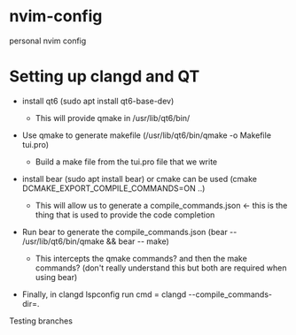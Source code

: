 # nvim-config
personal nvim config

# Setting up clangd and QT
- install qt6 (sudo apt install qt6-base-dev)
    - This will provide qmake in /usr/lib/qt6/bin/
- Use qmake to generate makefile (/usr/lib/qt6/bin/qmake -o Makefile tui.pro)
    - Build a make file from the tui.pro file that we write
- install bear (sudo apt install bear) or cmake can be used (cmake DCMAKE_EXPORT_COMPILE_COMMANDS=ON ..)
    - This will allow us to generate a compile_commands.json <- this is the thing that is used to provide the code completion
- Run bear to generate the compile_commands.json (bear -- /usr/lib/qt6/bin/qmake && bear -- make)
    - This intercepts the qmake commands? and then the make commands? (don't really understand this but both are required when using bear)

- Finally, in clangd lspconfig run cmd = clangd --compile_commands-dir=.

Testing branches
